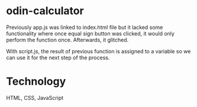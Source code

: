 # odin-calculator
Previously app.js was linked to index.html file but it lacked some functionality where once equal sign button was clicked, it would only perform the function once. Afterwards, it glitched.

With script.js, the result of previous function is assigned to a variable so we can use it for the next step of the process.

# Technology
HTML, CSS, JavaScript


